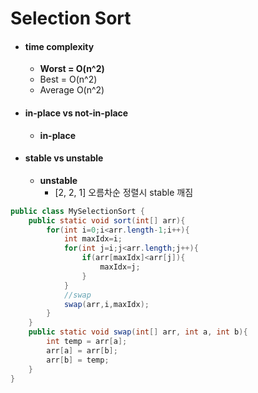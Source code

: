 # Selection Sort

- #### time complexity

  - **Worst = O(n^2)** 
  - Best = O(n^2)
  - Average O(n^2)

- #### in-place vs not-in-place

  - **in-place**

- #### stable vs unstable

  - **unstable**
    - [2, 2, 1] 오름차순 정렬시 stable 깨짐

```java
public class MySelectionSort {
    public static void sort(int[] arr){
        for(int i=0;i<arr.length-1;i++){
            int maxIdx=i;
            for(int j=i;j<arr.length;j++){
                if(arr[maxIdx]<arr[j]){
                    maxIdx=j;
                }
            }
            //swap
            swap(arr,i,maxIdx);
        }
    }
    public static void swap(int[] arr, int a, int b){
        int temp = arr[a];
        arr[a] = arr[b];
        arr[b] = temp;
    }
}
```